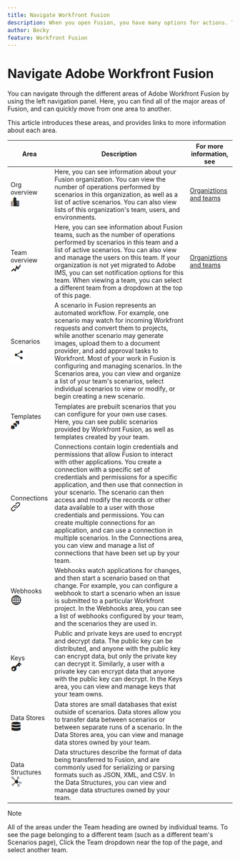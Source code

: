 ```yaml
---
title: Navigate Workfront Fusion
description: When you open Fusion, you have many options for actions. This article helps you understand where to go from here.
author: Becky
feature: Workfront Fusion
---
```

# Navigate Adobe Workfront Fusion

<!--Affected by IMS-->

You can navigate through the different areas of Adobe Workfront Fusion by using the left navigation panel. Here, you can find all of the major areas of Fusion, and can quickly move from one area to another.

This article introduces these areas, and provides links to more information about each area.

| Area | Description | For more information, see |
|---|---|---|
| Org overview <br> ![Org icon](assets/org-icon.png) | Here, you can see information about your Fusion organization. You can view the number of operations performed by scenarios in this organization, as well as a list of active scenarios. You can also view lists of this organization's team, users, and environments.| [Organiztions and teams](/help/workfront-fusion/set-up-and-manage-workfront-fusion/set-up-and-manage-orgs-and-teams/set-up-orgs-teams-and-users/org-and-team-overview.md) |
| Team overview  <br> ![Team icon](assets/team-icon.png) | Here, you can see information about Fusion teams, such as the number of operations performed by scenarios in this team and a list of active scenarios. You can also view and manage the users on this team. If your organization is not yet migrated to Adobe IMS, you can set    notification options for this team. When viewing a team, you can select a different team from a dropdown at the top of this page. | [Organiztions and teams](/help/workfront-fusion/set-up-and-manage-workfront-fusion/set-up-and-manage-orgs-and-teams/set-up-orgs-teams-and-users/org-and-team-overview.md)| 
| Scenarios  <br> ![Scenarios icon](assets/scenarios-icon.png) | A scenario in Fusion represents an automated workflow. For example, one scenario may watch for incoming Workfront requests and convert them to projects, while another scenario may generate images, upload them to a document provider, and add approval tasks to Workfront. Most of your work in Fusion is configuring and managing scenarios. In the Scenarios area, you can view and organize a list of your team's scenarios, select individual scenarios to view or modify, or begin creating a new scenario. |  |
| Templates  <br> ![Templates icon](assets/templates-icon.png) | Templates are prebuilt scenarios that you can configure for your own use cases. Here, you can see public scenarios provided by Workfront Fusion, as well as templates created by your team. |  |
| Connections  <br> ![Connections icon](assets/connections-icon.png)| Connections contain login credentials and permissions that allow Fusion to interact with other applications. You create a connection with a specific set of credentials and permissions for a specific application, and then use that connection in your scenario. The scenario can then access and modify the records or other data available to a user with those credentials and permissions. You can create multiple connections for an application, and can use a connection in multiple scenarios. In the Connections area, you can view and manage a list of connections that have been set up by your team.|  | 
| Webhooks <br> ![Webhooks icon](assets/webhooks-icon.png) | Webhooks watch applications for changes, and then start a scenario based on that change. For example, you can configure a webhook to start a scenario when an issue is submitted to a particular Workfront project. In the Webhooks area, you can see a list of webhooks configured by your team, and the scenarios they are used in.|  |
| Keys <br> ![Keys icon](assets/keys-icon.png) | Public and private keys are used to encrypt and decrypt data. The public key can be distributed, and anyone with the public key can encrypt data, but only the private key can decrypt it. Similarly, a user with a private key can encrypt data that anyone with the public key can decrypt. In the Keys area, you can view and manage keys that your team owns. |  |
| Data Stores  <br> ![Data stores icon](assets/data-store-icon.png) | Data stores are small databases that exist outside of scenarios. Data stores allow you to transfer data between scenarios or between separate runs of a scenario. In the Data Stores area, you can view and manage data stores owned by your team. |  | 
| Data Structures <br> ![Data structures icon](assets/data-structure-icon.png) | Data structures describe the format of data being transferred to Fusion, and are commonly used for serializing or parsing formats such as JSON, XML, and CSV. In the Data Structures, you can view and manage data structures owned by your team. |  | 

>[!NOTE]
>
>All of the areas under the Team heading are owned by individual teams. To see the page belonging to a different team (such as a different team's Scenarios page), Click the Team dropdown near the top of the page, and select another team.


